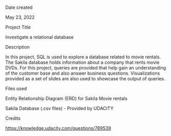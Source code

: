Date created

May 23, 2022

Project Title

Investigate a relational database

Description

In this project, SQL is used to explore a database related to movie rentals. The Sakila database holds information about a company that rents movie DVDs. For this project, queries are provided that help gain an understanding of the customer base and also answer business questions. Visualizations provided as a set of slides are also used to showcase the output of queries.


Files used

Entity Relationship Diagram (ERD) for Sakila Movie rentals

Sakila Database (.csv files) - Provided by UDACITY


Credits

https://knowledge.udacity.com/questions/789539
